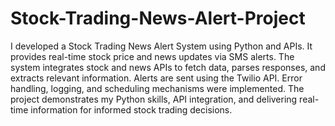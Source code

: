# Stock-Trading-News-Alert-Project

I developed a Stock Trading News Alert System using Python and APIs. It provides real-time stock price and news updates via SMS alerts. The system integrates stock and news APIs to fetch data, parses responses, and extracts relevant information. Alerts are sent using the Twilio API. Error handling, logging, and scheduling mechanisms were implemented. The project demonstrates my Python skills, API integration, and delivering real-time information for informed stock trading decisions.
